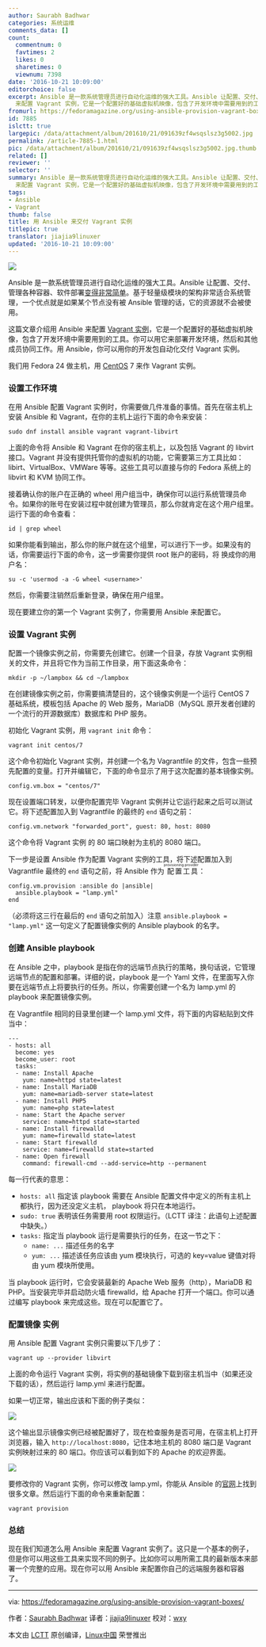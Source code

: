 ```yaml
---
author: Saurabh Badhwar
categories: 系统运维
comments_data: []
count:
  commentnum: 0
  favtimes: 2
  likes: 0
  sharetimes: 0
  viewnum: 7398
date: '2016-10-21 10:09:00'
editorchoice: false
excerpt: Ansible 是一款系统管理员进行自动化运维的强大工具。Ansible 让配置、交付、管理各种容器、软件部署变得非常简单。这篇文章介绍用 Ansible
  来配置 Vagrant 实例，它是一个配置好的基础虚拟机映像，包含了开发环境中需要用到的工具。
fromurl: https://fedoramagazine.org/using-ansible-provision-vagrant-boxes/
id: 7885
islctt: true
largepic: /data/attachment/album/201610/21/091639zf4wsqslsz3g5002.jpg
permalink: /article-7885-1.html
pic: /data/attachment/album/201610/21/091639zf4wsqslsz3g5002.jpg.thumb.jpg
related: []
reviewer: ''
selector: ''
summary: Ansible 是一款系统管理员进行自动化运维的强大工具。Ansible 让配置、交付、管理各种容器、软件部署变得非常简单。这篇文章介绍用 Ansible
  来配置 Vagrant 实例，它是一个配置好的基础虚拟机映像，包含了开发环境中需要用到的工具。
tags:
- Ansible
- Vagrant
thumb: false
title: 用 Ansible 来交付 Vagrant 实例
titlepic: true
translator: jiajia9linuxer
updated: '2016-10-21 10:09:00'
---
```


![](/data/attachment/album/201610/21/091639zf4wsqslsz3g5002.jpg)


Ansible 是一款系统管理员进行自动化运维的强大工具。Ansible 让配置、交付、管理各种容器、软件部署[变得非常简单](https://ansible.com/)。基于轻量级模块的架构非常适合系统管理，一个优点就是如果某个节点没有被 Ansible 管理的话，它的资源就不会被使用。


这篇文章介绍用 Ansible 来配置 [Vagrant 实例](https://www.vagrantup.com/)，它是一个配置好的基础虚拟机映像，包含了开发环境中需要用到的工具。你可以用它来部署开发环境，然后和其他成员协同工作。用 Ansible，你可以用你的开发包自动化交付 Vagrant 实例。


我们用 Fedora 24 做主机，用 [CentOS](https://centos.org/) 7 来作 Vagrant 实例。


### 设置工作环境


在用 Ansible 配置 Vagrant 实例时，你需要做几件准备的事情。首先在宿主机上安装 Ansible 和 Vagrant，在你的主机上运行下面的命令来安装：



```
sudo dnf install ansible vagrant vagrant-libvirt

```

上面的命令将 Ansible 和 Vagrant 在你的宿主机上，以及包括 Vagrant 的 libvirt 接口。Vagrant 并没有提供托管你的虚拟机的功能，它需要第三方工具比如：libirt、VirtualBox、VMWare 等等。这些工具可以直接与你的 Fedora 系统上的 libvirt 和 KVM 协同工作。


接着确认你的账户在正确的 wheel 用户组当中，确保你可以运行系统管理员命令。如果你的账号在安装过程中就创建为管理员，那么你就肯定在这个用户组里。运行下面的命令查看：



```
id | grep wheel

```

如果你能看到输出，那么你的账户就在这个组里，可以进行下一步。如果没有的话，你需要运行下面的命令，这一步需要你提供 root 账户的密码，将 <username> 换成你的用户名：



```
su -c 'usermod -a -G wheel <username>'

```

然后，你需要注销然后重新登录，确保在用户组里。


现在要建立你的第一个 Vagrant 实例了，你需要用 Ansible 来配置它。


### 设置 Vagrant 实例


配置一个镜像实例之前，你需要先创建它。创建一个目录，存放 Vagrant 实例相关的文件，并且将它作为当前工作目录，用下面这条命令：



```
mkdir -p ~/lampbox && cd ~/lampbox

```

在创建镜像实例之前，你需要搞清楚目的，这个镜像实例是一个运行 CentOS 7 基础系统，模板包括 Apache 的 Web 服务，MariaDB（MySQL 原开发者创建的一个流行的开源数据库）数据库和 PHP 服务。


初始化 Vagrant 实例，用 `vagrant init` 命令：



```
vagrant init centos/7

```

这个命令初始化 Vagrant 实例，并创建一个名为 Vagrantfile 的文件，包含一些预先配置的变量。打开并编辑它，下面的命令显示了用于这次配置的基本镜像实例。



```
config.vm.box = "centos/7"

```

现在设置端口转发，以便你配置完毕 Vagrant 实例并让它运行起来之后可以测试它。将下述配置加入到 Vagrantfile 的最终的 `end` 语句之前：



```
config.vm.network "forwarded_port", guest: 80, host: 8080

```

这个命令将 Vagrant 实例 的 80 端口映射为主机的 8080 端口。


下一步是设置 Ansible 作为配置 Vagrant 实例的工具，将下述配置加入到 Vagrantfile 最终的 `end` 语句之前，将 Ansible 作为<ruby> 配置工具 <rp>  （ </rp> <rt>  provisioning provider </rt> <rp>  ） </rp></ruby>：



```
config.vm.provision :ansible do |ansible|
  ansible.playbook = "lamp.yml"
end

```

（必须将这三行在最后的 `end` 语句之前加入）注意 `ansible.playbook = "lamp.yml"` 这一句定义了配置镜像实例的 Ansible playbook 的名字。


### 创建 Ansible playbook


在 Ansible 之中，playbook 是指在你的远端节点执行的策略，换句话说，它管理远端节点的配置和部署。详细的说，playbook 是一个 Yaml 文件，在里面写入你要在远端节点上将要执行的任务。所以，你需要创建一个名为 lamp.yml 的 playbook 来配置镜像实例。


在 Vagrantfile 相同的目录里创建一个 lamp.yml 文件，将下面的内容粘贴到文件当中：



```
---
- hosts: all
  become: yes
  become_user: root
  tasks:
  - name: Install Apache
    yum: name=httpd state=latest
  - name: Install MariaDB
    yum: name=mariadb-server state=latest
  - name: Install PHP5
    yum: name=php state=latest
  - name: Start the Apache server
    service: name=httpd state=started
  - name: Install firewalld
    yum: name=firewalld state=latest
  - name: Start firewalld
    service: name=firewalld state=started
  - name: Open firewall
    command: firewall-cmd --add-service=http --permanent

```

每一行代表的意思：


* `hosts: all` 指定该 playbook 需要在 Ansible 配置文件中定义的所有主机上都执行，因为还没定义主机， playbook 将只在本地运行。
* `sudo: true` 表明该任务需要用 root 权限运行。（LCTT 译注：此语句上述配置中缺失。）
* `tasks:` 指定当 playbook 运行是需要执行的任务，在这一节之下：
	+ `name: ...` 描述任务的名字
	+ `yum: ...` 描述该任务应该由 yum 模块执行，可选的 key=value 键值对将由 yum 模块所使用。


当 playbook 运行时，它会安装最新的 Apache Web 服务（http），MariaDB 和 PHP。当安装完毕并启动防火墙 firewalld，给 Apache 打开一个端口。你可以通过编写 playbook 来完成这些。现在可以配置它了。


### 配置镜像 实例


用 Ansible 配置 Vagrant 实例只需要以下几步了：



```
vagrant up --provider libvirt

```

上面的命令运行 Vagrant 实例，将实例的基础镜像下载到宿主机当中（如果还没下载的话），然后运行 lamp.yml 来进行配置。


如果一切正常，输出应该和下面的例子类似：


![](/data/attachment/album/201610/21/091640ldafzermm4or34k8.png)


这个输出显示镜像实例已经被配置好了，现在检查服务是否可用，在宿主机上打开浏览器，输入 `http://localhost:8080`，记住本地主机的 8080 端口是 Vagrant 实例映射过来的 80 端口。你应该可以看到如下的 Apache 的欢迎界面。


![](/data/attachment/album/201610/21/091642qa5zk5xka6c6gw32.png)


要修改你的 Vagrant 实例，你可以修改 lamp.yml，你能从 Ansible 的[官网](http://docs.ansible.com/ansible/index.html)上找到很多文章。然后运行下面的命令来重新配置：



```
vagrant provision

```

### 总结


现在我们知道怎么用 Ansible 来配置 Vagrant 实例了。这只是一个基本的例子，但是你可以用这些工具来实现不同的例子。比如你可以用所需工具的最新版本来部署一个完整的应用。现在你可以用 Ansible 来配置你自己的远端服务器和容器了。




---


via: <https://fedoramagazine.org/using-ansible-provision-vagrant-boxes/>


作者：[Saurabh Badhwar](http://h4xr.id.fedoraproject.org/) 译者：[jiajia9linuxer](https://github.com/jiajia9linuxer) 校对：[wxy](https://github.com/wxy)


本文由 [LCTT](https://github.com/LCTT/TranslateProject) 原创编译，[Linux中国](https://linux.cn/) 荣誉推出